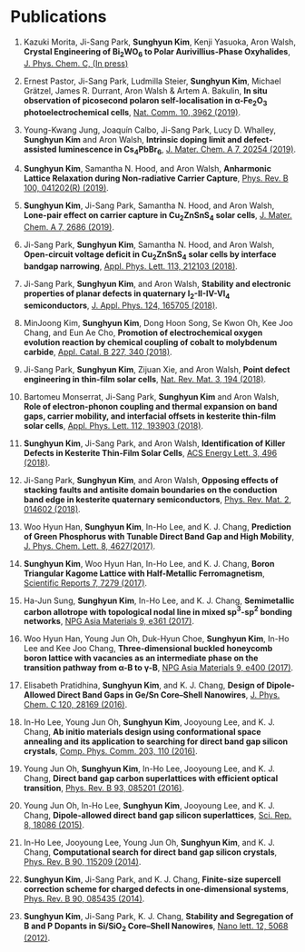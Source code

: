# Publications

1. Kazuki Morita, Ji-Sang Park, **Sunghyun Kim**, Kenji Yasuoka, Aron Walsh, **Crystal Engineering of $\boldsymbol{\mathrm{Bi_2WO_6}}$ to Polar Aurivillius-Phase Oxyhalides**, [J. Phys. Chem. C, (In press)](https://pubs.acs.org/doi/10.1021/acs.jpcc.9b09806)

1. Ernest Pastor, Ji-Sang Park, Ludmilla Steier, **Sunghyun Kim**, Michael Grätzel, James R. Durrant, Aron Walsh & Artem A. Bakulin, **In situ observation of picosecond polaron self-localisation in α-$\boldsymbol{\mathrm{Fe_2O_3}}$ photoelectrochemical cells**, [Nat. Comm.  10, 3962 (2019)](https://doi.org/10.1038/s41467-019-11767-9).

1. Young-Kwang Jung,  Joaquín Calbo,  Ji-Sang Park,  Lucy D. Whalley,  **Sunghyun Kim** and  Aron Walsh, **Intrinsic doping limit and defect-assisted luminescence in $\boldsymbol{\mathrm{Cs_4PbBr_6}}$**, [J. Mater. Chem. A 7, 20254 (2019)](https://doi.org/10.1039/C9TA06874K).

1. **Sunghyun Kim**, Samantha N. Hood, and Aron Walsh, **Anharmonic Lattice Relaxation during Non-radiative Carrier Capture**, [Phys. Rev. B 100, 041202(R) (2019)](https://journals.aps.org/prb/abstract/10.1103/PhysRevB.100.041202).

1. **Sunghyun Kim**, Ji-Sang Park, Samantha N. Hood, and Aron Walsh, **Lone-pair effect on carrier capture in $\boldsymbol{\mathrm{Cu_{2}ZnSnS_{4}}}$ solar cells**, [J. Mater. Chem. A 7, 2686 (2019)](https://pubs.rsc.org/en/content/articlelanding/2019/ta/c8ta10130b).

1. Ji-Sang Park, **Sunghyun Kim**, Samantha N. Hood, and Aron Walsh, **Open-circuit voltage deficit in $\boldsymbol{\mathrm{Cu_{2}ZnSnS_{4}}}$ solar cells by interface bandgap narrowing**, [Appl. Phys. Lett. 113, 212103 (2018)](https://aip.scitation.org/doi/abs/10.1063/1.5063793).

1. Ji-Sang Park, **Sunghyun Kim**, and Aron Walsh, **Stability and electronic properties of planar defects in quaternary $\boldsymbol{\mathrm{I_2}}$-II-IV-$\boldsymbol{\mathrm{VI_4}}$ semiconductors**, [J. Appl. Phys. 124, 165705 (2018)](https://doi.org/10.1063/1.5053424).

1. MinJoong Kim, **Sunghyun Kim**, Dong Hoon Song, Se Kwon Oh, Kee Joo Chang, and Eun Ae Cho, **Promotion of electrochemical oxygen evolution reaction by chemical coupling of cobalt to molybdenum carbide**, [Appl. Catal. B 227, 340 (2018)](https://doi.org/10.1016/j.apcatb.2018.01.051).

1. Ji-Sang Park, **Sunghyun Kim**, Zijuan Xie, and Aron Walsh, **Point defect engineering in thin-film solar cells**, [Nat. Rev. Mat. 3, 194 (2018)](https://doi.org/10.1038/s41578-018-0026-7).

1. Bartomeu Monserrat, Ji-Sang Park, **Sunghyun Kim** and Aron Walsh, **Role of electron-phonon coupling and thermal expansion on band gaps, carrier mobility, and interfacial offsets in kesterite thin-film solar cells**, [Appl. Phys. Lett. 112, 193903 (2018)](https://doi.org/10.1063/1.5028186).

1. **Sunghyun Kim**, Ji-Sang Park, and Aron Walsh, **Identification of Killer Defects in Kesterite Thin-Film Solar Cells**, [ACS Energy Lett. 3, 496 (2018)](https://pubs.acs.org/doi/abs/10.1021/acsenergylett.7b01313).

1. Ji-Sang Park, **Sunghyun Kim**, and Aron Walsh, **Opposing effects of stacking faults and antisite domain boundaries on the conduction band edge in kesterite quaternary semiconductors**, [Phys. Rev. Mat. 2, 014602 (2018)](https://journals.aps.org/prmaterials/abstract/10.1103/PhysRevMaterials.2.014602).	

1. Woo Hyun Han, **Sunghyun Kim**, In-Ho Lee, and K. J. Chang, **Prediction of Green Phosphorus with Tunable Direct Band Gap and High Mobility**, [J. Phys. Chem. Lett. 8, 4627(2017)](https://pubs.acs.org/doi/10.1021/acs.jpclett.7b02153).

1. **Sunghyun Kim**, Woo Hyun Han, In-Ho Lee, and K. J. Chang, **Boron Triangular Kagome Lattice with Half-Metallic Ferromagnetism**,  [Scientific Reports 7, 7279 (2017)](https://www.nature.com/articles/s41598-017-07518-9).

1. Ha-Jun Sung, **Sunghyun Kim**, In-Ho Lee, and K. J. Chang, **Semimetallic carbon allotrope with topological nodal line in mixed sp$\boldsymbol{\mathrm{^3}}$-sp$\boldsymbol{\mathrm{^2}}$  bonding networks**, [NPG Asia Materials 9, e361 (2017)](http://www.nature.com/am/journal/v9/n3/full/am201726a.html).

1. Woo Hyun Han, Young Jun Oh, Duk-Hyun Choe, **Sunghyun Kim**, In-Ho Lee and Kee Joo Chang, **Three-dimensional buckled honeycomb boron lattice with vacancies as an intermediate phase on the transition pathway from $\boldsymbol{\mathrm{\alpha}}$-B to $\boldsymbol{\mathrm{\gamma}}$-B**, [NPG Asia Materials 9, e400 (2017)](http://www.nature.com/am/journal/v9/n7/full/am201798a.html).

1. Elisabeth Pratidhina, **Sunghyun Kim**, and K. J. Chang, **Design of Dipole-Allowed Direct Band Gaps in Ge/Sn Core–Shell Nanowires**,  [J. Phys. Chem. C 120, 28169 (2016)](http://pubs.acs.org/doi/abs/10.1021/acs.jpcc.6b08779).

1. In-Ho Lee, Young Jun Oh, **Sunghyun Kim**, Jooyoung Lee, and K. J. Chang, **Ab initio materials design using conformational space annealing and its application to searching for direct band gap silicon crystals**, [Comp. Phys. Comm. 203, 110 (2016)](http://dx.doi.org/10.1016/j.cpc.2016.02.011).

1. Young Jun Oh, **Sunghyun Kim**, In-Ho Lee, Jooyoung Lee, and K. J. Chang, **Direct band gap carbon superlattices with efficient optical transition**, [Phys. Rev. B 93, 085201 (2016)](http://journals.aps.org/prb/abstract/10.1103/PhysRevB.93.085201).

1. Young Jun Oh, In-Ho Lee, **Sunghyun Kim**, Jooyoung Lee, and K. J. Chang, **Dipole-allowed direct band gap silicon superlattices**, [Sci. Rep. 8, 18086 (2015)](http://dx.doi.org/10.1038/srep18086).

1. In-Ho Lee, Jooyoung Lee, Young Jun Oh, **Sunghyun Kim**, and K. J. Chang, **Computational search for direct band gap silicon crystals**, [Phys. Rev. B 90, 115209 (2014)](http://journals.aps.org/prb/abstract/10.1103/PhysRevB.90.115209).

1. **Sunghyun Kim**, Ji-Sang Park, and K. J. Chang, **Finite-size supercell correction scheme for charged defects in one-dimensional systems**, [Phys. Rev. B 90, 085435 (2014)](http://journals.aps.org/prb/abstract/10.1103/PhysRevB.90.085435).

1. **Sunghyun Kim**, Ji-Sang Park, K. J. Chang, **Stability and Segregation of B and P Dopants in Si/SiO$\boldsymbol{\mathsf{_2}}$ Core–Shell Nanowires**, [Nano lett. 12, 5068 (2012)](http://pubs.acs.org/doi/abs/10.1021/nl3013924).

<!-- 1.   **Sunghyun Kim** and K. J. Chang, **Band Structure Unfolding Scheme and its Application to Self-consistent Hybrid Functional Calculations in Semiconductor Nanowires**, (in preparation)  -->

